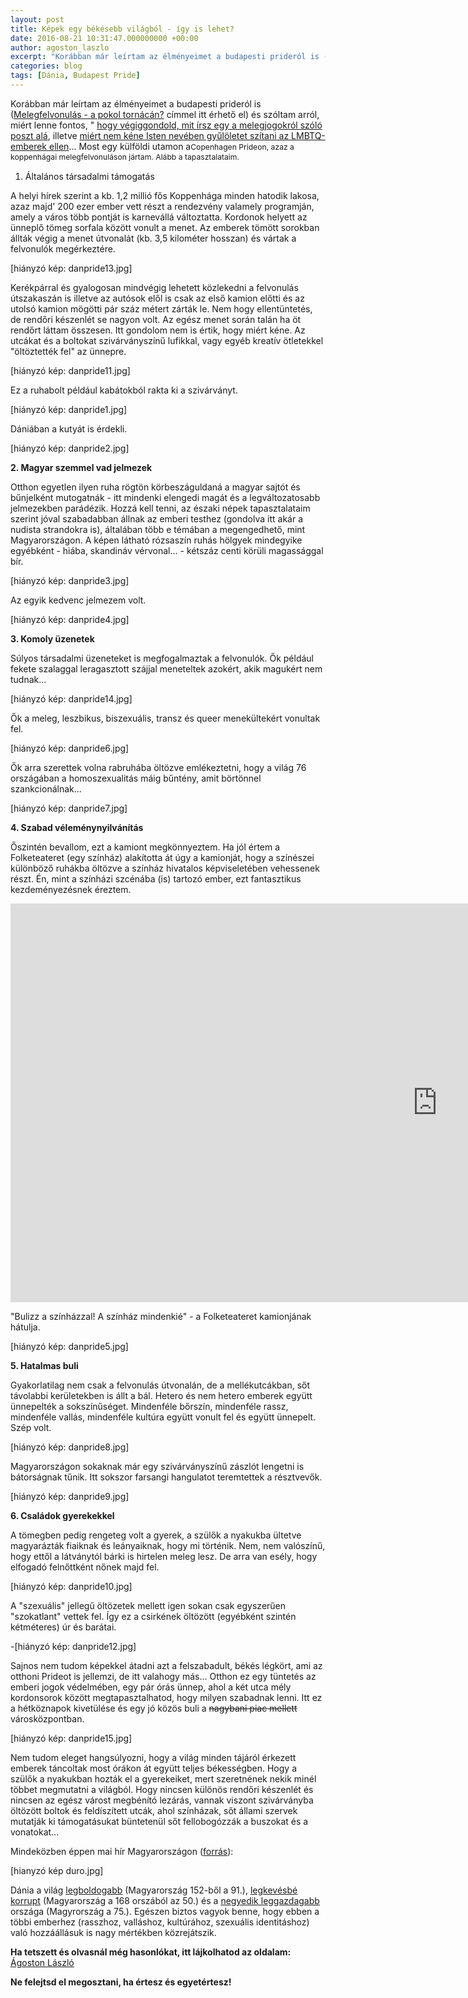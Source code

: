 ```yaml
---
layout: post
title: Képek egy békésebb világból - így is lehet?
date: 2016-08-21 10:31:47.000000000 +00:00
author: agoston_laszlo
excerpt: "Korábban már leírtam az élményeimet a budapesti prideról is (Melegfelvonulás - a pokol tornácán? címmel itt érhető el) és szóltam arról, miért lenne fontos, hogy végiggondold, mit írsz egy a melegjogokról szóló poszt alá illetve miért nem kéne Isten nevében gyűlöletet szítani az LMBTQ-emberek ellen... Most egy külföldi utamon a Copenhagen Prideon, azaz a koppenhágai melegfelvonuláson jártam. Alább a tapasztalataim."
categories: blog
tags: [Dánia, Budapest Pride]
---
```

Korábban már leírtam az élményeimet a budapesti prideról is ([Melegfelvonulás - a pokol tornácán?](http://agostonlaszlo.hu/hu/blog/44-budapestpride) címmel itt érhető el</a>) és szóltam arról, miért lenne fontos,  "  [hogy végiggondold, mit írsz egy a melegjogokról szóló poszt alá](http://agostonlaszlo.hu/hu/blog/66-lmbtq), illetve [miért nem kéne Isten nevében gyűlöletet szítani az LMBTQ-emberek ellen](http://agostonlaszlo.hu/hu/blog/65-keresztenyseg-meleg)... Most egy külföldi utamon a<span style="font-size: 12.16px; line-height: 15.808px;">Copenhagen Prideon, azaz a koppenhágai melegfelvonuláson jártam. Alább a tapasztalataim.

1. Általános társadalmi támogatás

A helyi hírek szerint a kb. 1,2 millió fős Koppenhága minden hatodik lakosa, azaz majd' 200 ezer ember vett részt a rendezvény valamely programján, amely a város több pontját is karnevállá változtatta. Kordonok helyett az ünneplő tömeg sorfala között vonult a menet. Az emberek tömött sorokban állták végig a menet útvonalát (kb. 3,5 kilométer hosszan) és vártak a felvonulók megérkeztére.

[hiányzó kép: danpride13.jpg]


Kerékpárral és gyalogosan mindvégig lehetett közlekedni a felvonulás útszakaszán is illetve az autósok elől is csak az első kamion előtti és az utolsó kamion mögötti pár száz métert zárták le. Nem hogy ellentüntetés, de rendőri készenlét se nagyon volt. Az egész menet során talán ha öt rendőrt láttam összesen. Itt gondolom nem is értik, hogy miért kéne. Az utcákat és a boltokat szivárványszínű lufikkal, vagy egyéb kreatív ötletekkel "öltöztették fel" az ünnepre.

[hiányzó kép: danpride11.jpg]

Ez a ruhabolt például kabátokból rakta ki a szivárványt.

[hiányzó kép: danpride1.jpg]

Dániában a kutyát is érdekli.

[hiányzó kép: danpride2.jpg]

**2. Magyar szemmel vad jelmezek**

Otthon egyetlen ilyen ruha rögtön körbeszáguldaná a magyar sajtót és bűnjelként mutogatnák - itt mindenki elengedi magát és a legváltozatosabb jelmezekben parádézik. Hozzá kell tenni, az északi népek tapasztalataim szerint jóval szabadabban állnak az emberi testhez (gondolva itt akár a nudista strandokra is), általában több e témában a megengedhető, mint Magyarországon. A képen látható rózsaszín ruhás hölgyek mindegyike egyébként - hiába, skandináv vérvonal... - kétszáz centi körüli magassággal bír.

[hiányzó kép: danpride3.jpg]

Az egyik kedvenc jelmezem volt.

[hiányzó kép: danpride4.jpg]

**3. Komoly üzenetek**

Súlyos társadalmi üzeneteket is megfogalmaztak a felvonulók. Ők például fekete szalaggal leragasztott szájjal meneteltek azokért, akik magukért nem tudnak...

[hiányzó kép: danpride14.jpg]

Ők a meleg, leszbikus, biszexuális, transz és queer menekültekért vonultak fel.

[hiányzó kép: danpride6.jpg]

Ők arra szerettek volna rabruhába öltözve emlékeztetni, hogy a világ 76 országában a homoszexualitás máig bűntény, amit börtönnel szankcionálnak...

[hiányzó kép: danpride7.jpg]

**4. Szabad véleménynyilvánítás**

Őszintén bevallom, ezt a kamiont megkönnyeztem. Ha jól értem a Folketeateret (egy színház) alakította át úgy a kamionját, hogy a színészei különböző ruhákba öltözve a színház hivatalos képviseletében vehessenek részt. Én, mint a színházi szcénába (is) tartozó ember, ezt fantasztikus kezdeményezésnek éreztem.

<iframe width="1366" height="638" src="https://www.youtube.com/embed/jhXmXA2NTRo" frameborder="0" allowfullscreen></iframe>

"Bulizz a színházzal! A színház mindenkié" - a Folketeateret kamionjának hátulja.

[hiányzó kép: danpride5.jpg]

**5. Hatalmas buli**

Gyakorlatilag nem csak a felvonulás útvonalán, de a mellékutcákban, sőt távolabbi kerületekben is állt a bál. Hetero és nem hetero emberek együtt ünnepelték a sokszínűséget. Mindenféle bőrszín, mindenféle rassz, mindenféle vallás, mindenféle kultúra együtt vonult fel és együtt ünnepelt. Szép volt.

[hiányzó kép: danpride8.jpg]

Magyarországon sokaknak már egy szivárványszínű zászlót lengetni is bátorságnak tűnik. Itt sokszor farsangi hangulatot teremtettek a résztvevők.

[hiányzó kép: danpride9.jpg]

**6. Családok gyerekekkel**

A tömegben pedig rengeteg volt a gyerek, a szülők a nyakukba ültetve magyarázták fiaiknak és leányaiknak, hogy mi történik. Nem, nem valószínű, hogy ettől a látványtól bárki is hirtelen meleg lesz. De arra van esély, hogy elfogadó felnőttként nőnek majd fel.

[hiányzó kép: danpride10.jpg]

A "szexuális" jellegű öltözetek mellett igen sokan csak egyszerűen "szokatlant" vettek fel. Így ez a csirkének öltözött (egyébként szintén kétméteres) úr és barátai.

-[hiányzó kép: danpride12.jpg]

Sajnos nem tudom képekkel átadni azt a felszabadult, békés légkört, ami az otthoni Prideot is jellemzi, de itt valahogy más... Otthon ez egy tüntetés az emberi jogok védelmében, egy pár órás ünnep, ahol a két utca mély kordonsorok között megtapasztalhatod, hogy milyen szabadnak lenni. Itt ez a hétköznapok kivetülése és egy jó közös buli a <span style="text-decoration: line-through;">nagybani piac mellett</span> városközpontban.

[hiányzó kép: danpride15.jpg]

Nem tudom eleget hangsúlyozni, hogy a világ minden tájáról érkezett emberek táncoltak most órákon át együtt teljes békességben. Hogy a szülők a nyakukban hozták el a gyerekeiket, mert szeretnének nekik minél többet megmutatni a világból. Hogy nincsen különös rendőri készenlét és nincsen az egész várost megbénító lezárás, vannak viszont szivárványba öltözött boltok és feldíszített utcák, ahol színházak, sőt állami szervek mutatják ki támogatásukat büntetenül sőt fellobogózzák a buszokat és a vonatokat...

Mindeközben éppen mai hír Magyarországon ([forrás](http://magyarnarancs.hu/villamnarancs/nem-az-a-baj-hogy-ujrahasznositott-es-gagyi-az-56-os-himnusz-hanem-az-hogy-melegjogi-aktivista-a-szerzo-100550)):

[hianyzó kép duro.jpg]


Dánia a világ [legboldogabb](https://en.wikipedia.org/wiki/World_Happiness_Report) (Magyarország 152-ből a 91.), [legkevésbé korrupt](https://en.wikipedia.org/wiki/Corruption_Perceptions_Index) (Magyarország a 168 orszából az 50.) és a [negyedik leggazdagabb](http://piackutatas.blogspot.dk/2015/07/a-vilag-leggazdagabb-orszagai-2014.html) országa (Magyrország a 75.). Egészen biztos vagyok benne, hogy ebben a többi emberhez (rasszhoz, valláshoz, kultúrához, szexuális identitáshoz) való hozzáállásuk is nagy mértékben közrejátszik.

**Ha tetszett és olvasnál még hasonlókat, itt lájkolhatod az oldalam:**
[Ágoston László](https://www.facebook.com/agostonlaszloartist) 

**Ne felejtsd el megosztani, ha értesz és egyetértesz!**
